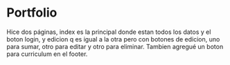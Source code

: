 # Portfolio
Hice dos páginas, index es la principal donde estan todos los datos y el boton login, y edicion q  es igual a la otra pero con botones de edicion, uno para sumar, otro para editar y otro para eliminar. Tambien agregué un boton para curriculum en el footer.